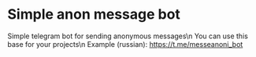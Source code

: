 # Simple anon message bot
Simple telegram bot for sending anonymous messages\n
You can use this base for your projects\n
Example (russian): https://t.me/messeanoni_bot
